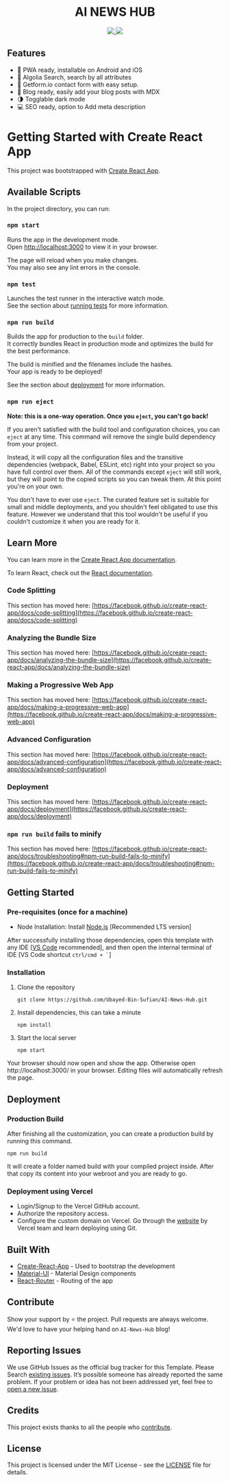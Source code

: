 <h1 align="center">
  AI NEWS HUB
</h1>

<p align="center">  
   <a href="https://reactjs.org/" target="_blank">
     <img src="https://img.shields.io/badge/Powered%20by-React-%2361dafb?logo=react" />
   </a>  
   <a href="https://github.com/Ubayed-Bin-Sufian/AI-News-Hub/blob/main/LICENSE" target="_blank">
     <img src="https://img.shields.io/github/license/BrianRuizy/gatsby-minimal-portfolio?color=red&style=flat" />
   </a>
</p>


## Features

- 📲 PWA ready, installable on Android and iOS
- 🔎 Algolia Search, search by all attributes
- 📧 Getform.io contact form with easy setup.
- 📝 Blog ready, easily add your blog posts with MDX
- 🌗 Togglable dark mode
- 💻 SEO ready, option to Add meta description


# Getting Started with Create React App

This project was bootstrapped with [Create React App](https://github.com/facebook/create-react-app).

## Available Scripts

In the project directory, you can run:

### `npm start`

Runs the app in the development mode.\
Open [http://localhost:3000](http://localhost:3000) to view it in your browser.

The page will reload when you make changes.\
You may also see any lint errors in the console.

### `npm test`

Launches the test runner in the interactive watch mode.\
See the section about [running tests](https://facebook.github.io/create-react-app/docs/running-tests) for more information.

### `npm run build`

Builds the app for production to the `build` folder.\
It correctly bundles React in production mode and optimizes the build for the best performance.

The build is minified and the filenames include the hashes.\
Your app is ready to be deployed!

See the section about [deployment](https://facebook.github.io/create-react-app/docs/deployment) for more information.

### `npm run eject`

**Note: this is a one-way operation. Once you `eject`, you can't go back!**

If you aren't satisfied with the build tool and configuration choices, you can `eject` at any time. This command will remove the single build dependency from your project.

Instead, it will copy all the configuration files and the transitive dependencies (webpack, Babel, ESLint, etc) right into your project so you have full control over them. All of the commands except `eject` will still work, but they will point to the copied scripts so you can tweak them. At this point you're on your own.

You don't have to ever use `eject`. The curated feature set is suitable for small and middle deployments, and you shouldn't feel obligated to use this feature. However we understand that this tool wouldn't be useful if you couldn't customize it when you are ready for it.

## Learn More

You can learn more in the [Create React App documentation](https://facebook.github.io/create-react-app/docs/getting-started).

To learn React, check out the [React documentation](https://reactjs.org/).

### Code Splitting

This section has moved here: [https://facebook.github.io/create-react-app/docs/code-splitting](https://facebook.github.io/create-react-app/docs/code-splitting)

### Analyzing the Bundle Size

This section has moved here: [https://facebook.github.io/create-react-app/docs/analyzing-the-bundle-size](https://facebook.github.io/create-react-app/docs/analyzing-the-bundle-size)

### Making a Progressive Web App

This section has moved here: [https://facebook.github.io/create-react-app/docs/making-a-progressive-web-app](https://facebook.github.io/create-react-app/docs/making-a-progressive-web-app)

### Advanced Configuration

This section has moved here: [https://facebook.github.io/create-react-app/docs/advanced-configuration](https://facebook.github.io/create-react-app/docs/advanced-configuration)

### Deployment

This section has moved here: [https://facebook.github.io/create-react-app/docs/deployment](https://facebook.github.io/create-react-app/docs/deployment)

### `npm run build` fails to minify

This section has moved here: [https://facebook.github.io/create-react-app/docs/troubleshooting#npm-run-build-fails-to-minify](https://facebook.github.io/create-react-app/docs/troubleshooting#npm-run-build-fails-to-minify)

## Getting Started

### Pre-requisites (once for a machine)
- Node Installation: Install [Node.js](https://nodejs.org/en/download/) [Recommended LTS version]

After successfully installing those dependencies, open this template with any IDE [[VS Code](https://code.visualstudio.com/) recommended], and then open the internal terminal of IDE [VS Code shortcut <code>ctrl/cmd + \`</code>]

### Installation

1. Clone the repository
   ```
   git clone https://github.com/Ubayed-Bin-Sufian/AI-News-Hub.git
   ```
   
2. Install dependencies, this can take a minute
   ```
   npm install
   ```
   
3. Start the local server
   ```
   npm start
   ```

Your browser should now open and show the app. Otherwise open http://localhost:3000/ in your browser. Editing files will automatically refresh the page.

## Deployment

### Production Build
After finishing all the customization, you can create a production build by running this command.
```
npm run build 
```
It will create a folder named build with your compiled project inside. After that copy its content into your webroot and you are ready to go.

### Deployment using Vercel
- Login/Signup to the Vercel GitHub account.
- Authorize the repository access.
- Configure the custom domain on Vercel.
Go through the [website](https://vercel.com/docs/deployments/deployment-methods) by Vercel team and learn deploying using Git.

## Built With
* [Create-React-App](https://github.com/facebook/create-react-app) - Used to bootstrap the development
* [Material-UI](https://github.com/mui-org/material-ui) - Material Design components
* [React-Router](https://github.com/ReactTraining/react-router) - Routing of the app
  
## Contribute
Show your support by ⭐ the project. Pull requests are always welcome. We'd love to have your helping hand on `AI-News-Hub` blog!

## Reporting Issues
We use GitHub Issues as the official bug tracker for this Template. Please Search [existing issues](https://github.com/Ubayed-Bin-Sufian/AI-News-Hub/issues). It’s possible someone has already reported the same problem.
If your problem or idea has not been addressed yet, feel free to [open a new issue](https://github.com/Ubayed-Bin-Sufian/AI-News-Hub/issues).

## Credits
This project exists thanks to all the people who [contribute](https://github.com/Ubayed-Bin-Sufian/AI-News-Hub/graphs/contributors).

## License
This project is licensed under the MIT License - see the [LICENSE](./LICENSE) file for details.
